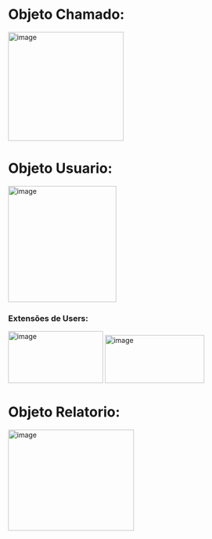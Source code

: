 <h1>Objeto Chamado:</h1>


<img width="236" height="222" alt="image" src="https://github.com/user-attachments/assets/8f6b1076-b389-4869-9ec6-dcb4e88b77ea" />

<h1>Objeto Usuario:</h1>
<img width="221" height="237" alt="image" src="https://github.com/user-attachments/assets/b265bc3a-d1b7-4ac0-923e-30755da1e52d" />

<h3>Extensões de Users:</h3>
<img width="194" height="106" alt="image" src="https://github.com/user-attachments/assets/d70cfc56-aa62-42b1-9609-c70e7a040e3e" />
<img width="203" height="98" alt="image" src="https://github.com/user-attachments/assets/833e3824-6fc4-40b0-a05c-f1b22e1cac47" />

<h1>Objeto Relatorio:</h1>
<img width="257" height="206" alt="image" src="https://github.com/user-attachments/assets/58f3fc5c-d83d-46ed-89f8-fb0e4a4efd0d" />
